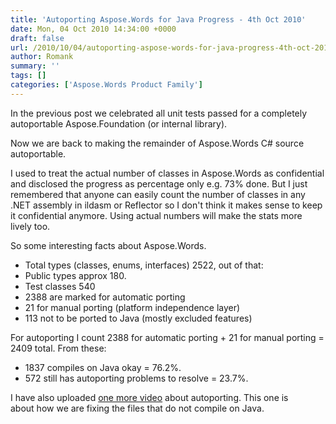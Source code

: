 ```yaml
---
title: 'Autoporting Aspose.Words for Java Progress - 4th Oct 2010'
date: Mon, 04 Oct 2010 14:34:00 +0000
draft: false
url: /2010/10/04/autoporting-aspose-words-for-java-progress-4th-oct-2010/
author: Romank
summary: ''
tags: []
categories: ['Aspose.Words Product Family']
---
```


In the previous post we celebrated all unit tests passed for a completely autoportable Aspose.Foundation (or internal library).

Now we are back to making the remainder of Aspose.Words C# source autoportable.

I used to treat the actual number of classes in Aspose.Words as confidential and disclosed the progress as percentage only e.g. 73% done. But I just remembered that anyone can easily count the number of classes in any .NET assembly in ildasm or Reflector so I don't think it makes sense to keep it confidential anymore. Using actual numbers will make the stats more lively too.

So some interesting facts about Aspose.Words.

*   Total types (classes, enums, interfaces) 2522, out of that:
*   Public types approx 180.
*   Test classes 540
*   2388 are marked for automatic porting
*   21 for manual porting (platform independence layer)
*   113 not to be ported to Java (mostly excluded features)

For autoporting I count 2388 for automatic porting + 21 for manual porting = 2409 total. From these:

*   1837 compiles on Java okay = 76.2%.
*   572 still has autoporting problems to resolve = 23.7%.

I have also uploaded [one more video][1] about autoporting. This one is about how we are fixing the files that do not compile on Java.




[1]: http://www.aspose.com/community/files/51/.net-components/aspose.words-for-.net/entry261646.aspx





